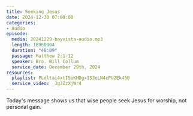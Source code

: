 ```yaml
---
title: Seeking Jesus
date: 2024-12-30 07:00:00
categories:
- Audio
episode:
  media: 20241229-bayvista-audio.mp3
  length: 18960904
  duration: "48:09"
  passage: Matthew 2:1-12
  speaker: Bro. Bill Collum
  service_date: December 29th, 2024
resources:
  playlist: PLdltai4xtI5iKHDgx1S3eLN4cPU2Ek450
  service_video: _Jg3ZzXjWr4
---
```

Today's message shows us that wise people seek Jesus for worship, not personal gain.
